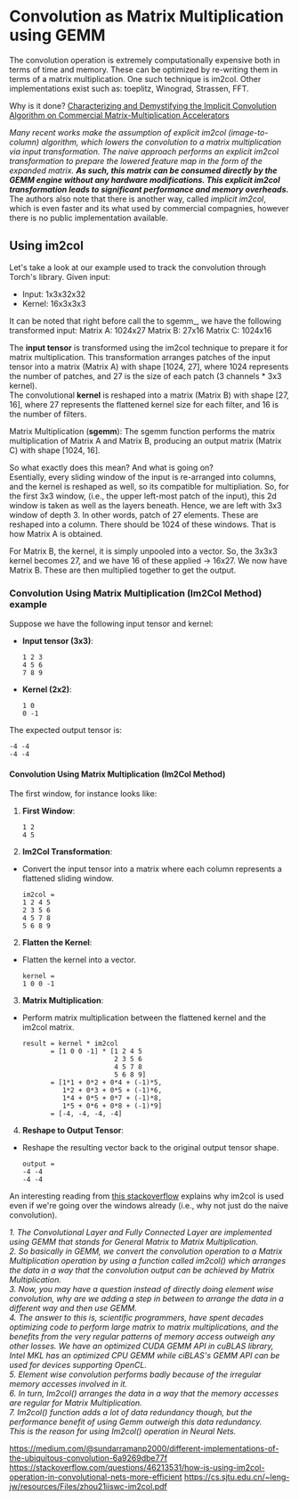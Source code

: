 # Convolution as Matrix Multiplication using GEMM
The convolution operation is extremely computationally expensive both in terms of time and memory. These can be optimized by re-writing them in terms of a matrix multiplication. One such technique is im2col. Other implementations exist such as: toeplitz, Winograd, Strassen, FFT. 

Why is it done? [Characterizing and Demystifying the Implicit Convolution
Algorithm on Commercial Matrix-Multiplication Accelerators](https://cs.sjtu.edu.cn/~leng-jw/resources/Files/zhou21iiswc-im2col.pdf)  
  
_Many recent works make the assumption
of explicit im2col (image-to-column) algorithm, which lowers the convolution to a matrix multiplication via input transformation. The naive approach performs an explicit im2col
transformation to prepare the lowered feature map in the
form of the expanded matrix. **As such, this matrix can be
consumed directly by the GEMM engine without any hardware
modifications. This explicit im2col transformation leads to
significant performance and memory overheads.**_  
The authors also note that there is another way, called _implicit im2col_, which is even faster and its what used by commercial compagnies, however there is no public implementation available.

## Using im2col
Let's take a look at our example used to track the convolution through Torch's library.
Given input:
- Input: 1x3x32x32
- Kernel: 16x3x3x3

It can be noted that right before call the to sgemm_, we have the following transformed input: 
Matrix A: 1024x27
Matrix B: 27x16
Matrix C: 1024x16

The **input tensor** is transformed using the im2col technique to prepare it for matrix multiplication. This transformation arranges patches of the input tensor into a matrix (Matrix A) with shape [1024, 27], where 1024 represents the number of patches, and 27 is the size of each patch (3 channels * 3x3 kernel).  
The convolutional **kernel** is reshaped into a matrix (Matrix B) with shape [27, 16], where 27 represents the flattened kernel size for each filter, and 16 is the number of filters.  
  
Matrix Multiplication (**sgemm**): The sgemm function performs the matrix multiplication of Matrix A and Matrix B, producing an output matrix (Matrix C) with shape [1024, 16].

So what exactly does this mean?  And what is going on?  
Esentially, every sliding window of the input is re-arranged into columns, and the kernel is reshaped as well, so its compatible for multipliation. So, for the first 3x3 window, (i.e., the upper left-most patch of the input), this 2d window is taken as well as the layers beneath. Hence, we are left with 3x3 window of depth 3. In other words, patch of 27 elements. These are reshaped into a column.
There should be 1024 of these windows. That is how Matrix A is obtained.

For Matrix B, the kernel, it is simply unpooled into a vector. So, the 3x3x3 kernel becomes 27, and we have 16 of these applied -> 16x27. We now have Matrix B.
These are then multiplied together to get the output.

### Convolution Using Matrix Multiplication (Im2Col Method) example

Suppose we have the following input tensor and kernel:

- **Input tensor (3x3)**:

  ```
  1 2 3
  4 5 6
  7 8 9
  ```

- **Kernel (2x2)**:

  ```
  1 0
  0 -1
  ```
The expected output tensor is:

```
-4 -4
-4 -4
```

#### Convolution Using Matrix Multiplication (Im2Col Method)
The first window, for instance looks like:
1. **First Window**:

   ```
   1 2
   4 5
   ```


1. **Im2Col Transformation**:

- Convert the input tensor into a matrix where each column represents a flattened sliding window.

  ```
  im2col =
  1 2 4 5
  2 3 5 6
  4 5 7 8
  5 6 8 9
  ```

2. **Flatten the Kernel**:

- Flatten the kernel into a vector.

  ```
  kernel =
  1 0 0 -1
  ```

3. **Matrix Multiplication**:

- Perform matrix multiplication between the flattened kernel and the im2col matrix.

  ```
  result = kernel * im2col
         = [1 0 0 -1] * [1 2 4 5
                         2 3 5 6
                         4 5 7 8
                         5 6 8 9]
         = [1*1 + 0*2 + 0*4 + (-1)*5,
            1*2 + 0*3 + 0*5 + (-1)*6,
            1*4 + 0*5 + 0*7 + (-1)*8,
            1*5 + 0*6 + 0*8 + (-1)*9]
         = [-4, -4, -4, -4]
  ```

4. **Reshape to Output Tensor**:

- Reshape the resulting vector back to the original output tensor shape.

  ```
  output =
  -4 -4
  -4 -4
  ```

An interesting reading from [this stackoverflow](https://stackoverflow.com/questions/46213531/how-is-using-im2col-operation-in-convolutional-nets-more-efficient) explains why im2col is used even if we're going over the windows already (i.e., why not just do the naive convolution).

_1. The Convolutional Layer and Fully Connected Layer are implemented using GEMM that stands for General Matrix to Matrix Multiplication.  
2. So basically in GEMM, we convert the convolution operation to a Matrix Multiplication operation by using a function called im2col() which arranges the data in a way that the convolution output can be achieved by Matrix Multiplication.  
3. Now, you may have a question instead of directly doing element wise convolution, why are we adding a step in between to arrange the data in a different way and then use GEMM.  
4. The answer to this is, scientific programmers, have spent decades optimizing code to perform large matrix to matrix multiplications, and the benefits from the very regular patterns of memory access outweigh any other losses. We have an optimized CUDA GEMM API in cuBLAS library, Intel MKL has an optimized CPU GEMM while ciBLAS's GEMM API can be used for devices supporting OpenCL.  
5. Element wise convolution performs badly because of the irregular memory accesses involved in it.  
6. In turn, Im2col() arranges the data in a way that the memory accesses are regular for Matrix Multiplication.  
7. Im2col() function adds a lot of data redundancy though, but the performance benefit of using Gemm outweigh this data redundancy.  
This is the reason for using Im2col() operation in Neural Nets._  

https://medium.com/@sundarramanp2000/different-implementations-of-the-ubiquitous-convolution-6a9269dbe77f
https://stackoverflow.com/questions/46213531/how-is-using-im2col-operation-in-convolutional-nets-more-efficient
https://cs.sjtu.edu.cn/~leng-jw/resources/Files/zhou21iiswc-im2col.pdf


